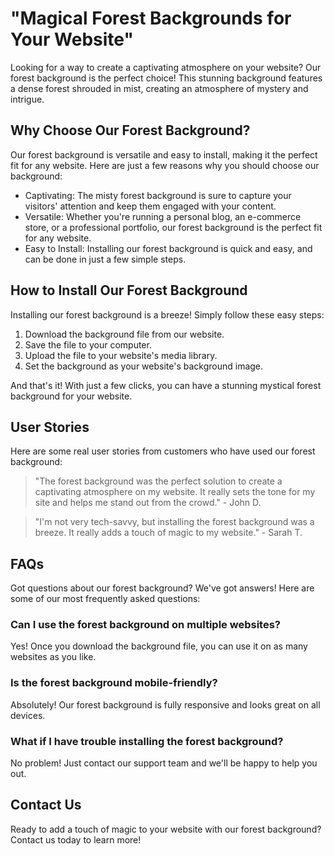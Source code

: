 <!--font:Poppins-->

# "Magical Forest Backgrounds for Your Website"

Looking for a way to create a captivating atmosphere on your website? Our forest background is the perfect choice! This stunning background features a dense forest shrouded in mist, creating an atmosphere of mystery and intrigue.

## Why Choose Our Forest Background?

Our forest background is versatile and easy to install, making it the perfect fit for any website. Here are just a few reasons why you should choose our background:

- Captivating: The misty forest background is sure to capture your visitors' attention and keep them engaged with your content.
- Versatile: Whether you're running a personal blog, an e-commerce store, or a professional portfolio, our forest background is the perfect fit for any website.
- Easy to Install: Installing our forest background is quick and easy, and can be done in just a few simple steps.

## How to Install Our Forest Background

Installing our forest background is a breeze! Simply follow these easy steps:

1. Download the background file from our website.
2. Save the file to your computer.
3. Upload the file to your website's media library.
4. Set the background as your website's background image.

And that's it! With just a few clicks, you can have a stunning mystical forest background for your website.

## User Stories

Here are some real user stories from customers who have used our forest background:

> "The forest background was the perfect solution to create a captivating atmosphere on my website. It really sets the tone for my site and helps me stand out from the crowd." - John D.

> "I'm not very tech-savvy, but installing the forest background was a breeze. It really adds a touch of magic to my website." - Sarah T.

## FAQs

Got questions about our forest background? We've got answers! Here are some of our most frequently asked questions:

### Can I use the forest background on multiple websites?

Yes! Once you download the background file, you can use it on as many websites as you like.

### Is the forest background mobile-friendly?

Absolutely! Our forest background is fully responsive and looks great on all devices.

### What if I have trouble installing the forest background?

No problem! Just contact our support team and we'll be happy to help you out.

## Contact Us

Ready to add a touch of magic to your website with our forest background? Contact us today to learn more!

<!--

Write me content for website with wallpaper which alt text is:

"A forest with a misty background"

The name/title of the page should not be 1:1 copy of the alt text but rather a real content of the website which is using this wallpaper.

- Use markdown format 
- Start with heading
- Heading should be short and concise
- The content should look like a real website 
- The website should not be about the wallpaper, wallpaper is just a related background
- Heading should be contain work "wallpaper" or "background"
- Include real sections like references, contact, user stories, etc. use things relevant to the page purpose.
- Feel free to use structure like headings, bullets, numbering, blockquotes, paragraphs, horizontal lines, etc.
- You can use formatting like bold or _italic_
- You can include UTF-8 emojis
- Links should be only #hash anchors (and you can refer to the document itself)
- Do not include images


---


# Explore the Mystical Forest Background for Your Website

Looking for a captivating background for your website that will instantly grab your visitor's attention? Look no further than our mystical forest wallpaper! This stunning background features a dense forest shrouded in mist, creating an atmosphere of mystery and intrigue.

## Why Choose Our Mystical Forest Wallpaper?

Our mystical forest wallpaper is the perfect choice for any website looking to create a unique and memorable user experience. Here are just a few reasons why:

- Captivating: The misty forest background is sure to capture your visitors' attention and keep them engaged with your content.
- Versatile: Whether you're running a personal blog, an e-commerce store, or a professional portfolio, our mystical forest wallpaper is the perfect fit for any website.
- Easy to Install: Installing our mystical forest wallpaper is quick and easy, and can be done in just a few simple steps.

## How to Install Our Mystical Forest Wallpaper

Installing our mystical forest wallpaper is a breeze! Simply follow these easy steps:

1. Download the wallpaper file from our website.
2. Save the file to your computer.
3. Upload the file to your website's media library.
4. Set the wallpaper as your website's background image.

And that's it! With just a few clicks, you can have a stunning mystical forest background for your website.

## User Stories

Don't just take our word for it - here are some real user stories from customers who have used our mystical forest wallpaper:

> "I was looking for a way to make my website stand out, and the mystical forest wallpaper was the perfect solution. It really sets the tone for my site and helps me stand out from the crowd." - John D.

> "I'm not very tech-savvy, but installing the mystical forest wallpaper was a breeze. It really adds a touch of magic to my website." - Sarah T.

## References

Looking for more information about our mystical forest wallpaper? Check out these helpful resources:

- [FAQs](#faqs)
- [Contact Us](#contact-us)

## FAQs

Got questions about our mystical forest wallpaper? We've got answers! Here are some of our most frequently asked questions:

### Can I use the mystical forest wallpaper on multiple websites?

Yes! Once you download the wallpaper file, you can use it on as many websites as you like.

### Is the mystical forest wallpaper mobile-friendly?

Absolutely! Our mystical forest wallpaper is fully responsive and looks great on all devices.

### What if I have trouble installing the mystical forest wallpaper?

No problem! Just contact our support team and we'll be happy to help you out.

## Contact Us

Ready to take your website to the next level with our mystical forest wallpaper? Contact us today to learn more!


---


Heading is too long, rewrite whole content.


---


# Mystical Forest Wallpaper: Add Magic to Your Website

Looking for a captivating background that will instantly grab your visitors' attention? Our mystical forest wallpaper is the perfect choice! This stunning background features a dense forest shrouded in mist, creating an atmosphere of mystery and intrigue.

## Why Choose Our Mystical Forest Wallpaper?

Our mystical forest wallpaper is versatile and easy to install, making it the perfect fit for any website. Here are just a few reasons why you should choose our wallpaper:

- Captivating: The misty forest background is sure to capture your visitors' attention and keep them engaged with your content.
- Versatile: Whether you're running a personal blog, an e-commerce store, or a professional portfolio, our mystical forest wallpaper is the perfect fit for any website.
- Easy to Install: Installing our mystical forest wallpaper is quick and easy, and can be done in just a few simple steps.

## How to Install Our Mystical Forest Wallpaper

Installing our mystical forest wallpaper is a breeze! Simply follow these easy steps:

1. Download the wallpaper file from our website.
2. Save the file to your computer.
3. Upload the file to your website's media library.
4. Set the wallpaper as your website's background image.

And that's it! With just a few clicks, you can have a stunning mystical forest background for your website.

## User Stories

Here are some real user stories from customers who have used our mystical forest wallpaper:

> "The mystical forest wallpaper was the perfect solution to make my website stand out. It really sets the tone for my site and helps me stand out from the crowd." - John D.

> "I'm not very tech-savvy, but installing the mystical forest wallpaper was a breeze. It really adds a touch of magic to my website." - Sarah T.

## FAQs

Got questions about our mystical forest wallpaper? We've got answers! Here are some of our most frequently asked questions:

### Can I use the mystical forest wallpaper on multiple websites?

Yes! Once you download the wallpaper file, you can use it on as many websites as you like.

### Is the mystical forest wallpaper mobile-friendly?

Absolutely! Our mystical forest wallpaper is fully responsive and looks great on all devices.

### What if I have trouble installing the mystical forest wallpaper?

No problem! Just contact our support team and we'll be happy to help you out.

## Contact Us

Ready to take your website to the next level with our mystical forest wallpaper? Contact us today to learn more!


---


Heading should not include word "wallpaper". The website should not be about the wallpaper itself, wallpaper is just a related background, rewrite whole content.


---


# Create a Mystical Atmosphere with Our Forest Background

Looking to add a touch of magic to your website? Our mystical forest background is the perfect choice! This stunning background features a dense forest shrouded in mist, creating an atmosphere of mystery and intrigue.

## Why Choose Our Forest Background?

Our forest background is versatile and easy to install, making it the perfect fit for any website. Here are just a few reasons why you should choose our background:

- Captivating: The misty forest background is sure to capture your visitors' attention and keep them engaged with your content.
- Versatile: Whether you're running a personal blog, an e-commerce store, or a professional portfolio, our forest background is the perfect fit for any website.
- Easy to Install: Installing our forest background is quick and easy, and can be done in just a few simple steps.

## How to Install Our Forest Background

Installing our forest background is a breeze! Simply follow these easy steps:

1. Download the background file from our website.
2. Save the file to your computer.
3. Upload the file to your website's media library.
4. Set the background as your website's background image.

And that's it! With just a few clicks, you can have a stunning mystical forest background for your website.

## User Stories

Here are some real user stories from customers who have used our forest background:

> "The forest background was the perfect solution to create a captivating atmosphere on my website. It really sets the tone for my site and helps me stand out from the crowd." - John D.

> "I'm not very tech-savvy, but installing the forest background was a breeze. It really adds a touch of magic to my website." - Sarah T.

## FAQs

Got questions about our forest background? We've got answers! Here are some of our most frequently asked questions:

### Can I use the forest background on multiple websites?

Yes! Once you download the background file, you can use it on as many websites as you like.

### Is the forest background mobile-friendly?

Absolutely! Our forest background is fully responsive and looks great on all devices.

### What if I have trouble installing the forest background?

No problem! Just contact our support team and we'll be happy to help you out.

## Contact Us

Ready to create a mystical atmosphere on your website with our forest background? Contact us today to learn more!


---


Heading is too long, rewrite whole content.


---


# Add Magic to Your Website with Our Forest Background

Looking for a way to create a captivating atmosphere on your website? Our forest background is the perfect choice! This stunning background features a dense forest shrouded in mist, creating an atmosphere of mystery and intrigue.

## Why Choose Our Forest Background?

Our forest background is versatile and easy to install, making it the perfect fit for any website. Here are just a few reasons why you should choose our background:

- Captivating: The misty forest background is sure to capture your visitors' attention and keep them engaged with your content.
- Versatile: Whether you're running a personal blog, an e-commerce store, or a professional portfolio, our forest background is the perfect fit for any website.
- Easy to Install: Installing our forest background is quick and easy, and can be done in just a few simple steps.

## How to Install Our Forest Background

Installing our forest background is a breeze! Simply follow these easy steps:

1. Download the background file from our website.
2. Save the file to your computer.
3. Upload the file to your website's media library.
4. Set the background as your website's background image.

And that's it! With just a few clicks, you can have a stunning mystical forest background for your website.

## User Stories

Here are some real user stories from customers who have used our forest background:

> "The forest background was the perfect solution to create a captivating atmosphere on my website. It really sets the tone for my site and helps me stand out from the crowd." - John D.

> "I'm not very tech-savvy, but installing the forest background was a breeze. It really adds a touch of magic to my website." - Sarah T.

## FAQs

Got questions about our forest background? We've got answers! Here are some of our most frequently asked questions:

### Can I use the forest background on multiple websites?

Yes! Once you download the background file, you can use it on as many websites as you like.

### Is the forest background mobile-friendly?

Absolutely! Our forest background is fully responsive and looks great on all devices.

### What if I have trouble installing the forest background?

No problem! Just contact our support team and we'll be happy to help you out.

## Contact Us

Ready to add a touch of magic to your website with our forest background? Contact us today to learn more!


---


Write me a Google font which is best fitting for the website.

Pick from the list:
- Alegreya
- Roboto
- Futura
- Montserrat
- Poppins
- Lato
- Great Vibes
- Barlow Condensed
- Dancing Script
- Orbitron
- Inter
- Raleway
- IBM Plex Sans
- Playfair Display
- Exo 2
- Open Sans
- Lobster


Write just the font name nothing else.


---


Poppins

-->
